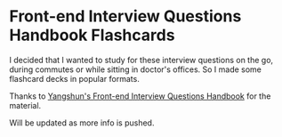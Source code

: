 # Front-end Interview Questions Handbook Flashcards

I decided that I wanted to study for these interview questions on the go, during commutes or while sitting in doctor's offices. So I made some flashcard decks in popular formats.

Thanks to [Yangshun's Front-end Interview Questions Handbook](https://github.com/yangshun/front-end-interview-handbook) for the material.

Will be updated as more info is pushed.
